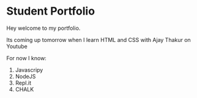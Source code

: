 # Student Portfolio

Hey welcome to my portfolio.

Its coming up tomorrow when I learn HTML and CSS with Ajay Thakur on Youtube

For now I know:
1. Javascripy
1. NodeJS
1. Repl.it
1. CHALK